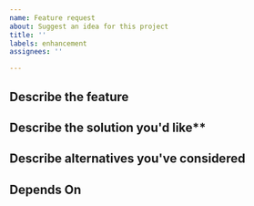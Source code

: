```yaml
---
name: Feature request
about: Suggest an idea for this project
title: ''
labels: enhancement
assignees: ''

---
```


## Describe the feature
<!-- description of what the problem is. Ex. I'm always frustrated when [...] -->

## Describe the solution you'd like**
<!-- A clear and concise description of what you want to happen. -->

## Describe alternatives you've considered
<!-- Any alternative solutions or features you've considered. -->

## Depends On
<!-- If this issue depends on other issues list them here -->
